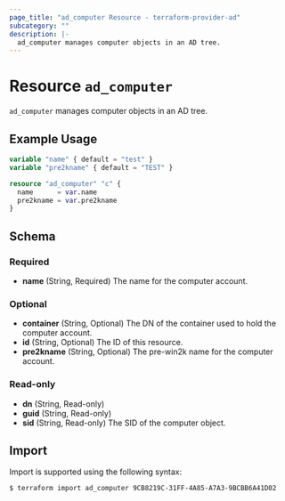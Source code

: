 ```yaml
---
page_title: "ad_computer Resource - terraform-provider-ad"
subcategory: ""
description: |-
  ad_computer manages computer objects in an AD tree.
---
```


# Resource `ad_computer`

`ad_computer` manages computer objects in an AD tree.

## Example Usage

```terraform
variable "name" { default = "test" }
variable "pre2kname" { default = "TEST" }

resource "ad_computer" "c" {
  name      = var.name
  pre2kname = var.pre2kname
}
```

## Schema

### Required

- **name** (String, Required) The name for the computer account.

### Optional

- **container** (String, Optional) The DN of the container used to hold the computer account.
- **id** (String, Optional) The ID of this resource.
- **pre2kname** (String, Optional) The pre-win2k name for the computer account.

### Read-only

- **dn** (String, Read-only)
- **guid** (String, Read-only)
- **sid** (String, Read-only) The SID of the computer object.

## Import

Import is supported using the following syntax:

```shell
$ terraform import ad_computer 9CB8219C-31FF-4A85-A7A3-9BCBB6A41D02
```
